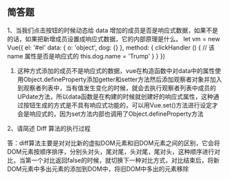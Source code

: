 ## 简答题

1、当我们点击按钮的时候动态给 data 增加的成员是否是响应式数据，如果不是的话，如果把新增成员设置成响应式数据，它的内部原理是什么。
let vm = new Vue({
 el: '#el'
 data: {
  o: 'object',
  dog: {}
 },
 method: {
  clickHandler () {
   // 该 name 属性是否是响应式的
   this.dog.name = 'Trump'
  }
 }
})

1. ​		这种方式添加的成员不是响应式的数据，vue在构造函数中对data中的属性使用Object.defineProperty添加getter和setter方法然后添加观察者对象并加入到观察者列表中，当有值发生变化的时候，就会去执行观察者列表中成员的UPdate方法，所以data函数是在构建的时候就创建好的响应式属性，这种通过按钮生成的方式是不具有响应式功能的，可以用Vue.set()方法进行设定才会是响应式的，因为set方法内部也调用了Object.defineProperty方法

2、请简述 Diff 算法的执行过程

​	答：diff算法主要是对对比新的虚拟DOM元素和旧DOM元素之间的区别，它会将DOM元素按顺序排序，分别头对头，尾对尾，头对尾，尾对头，这种顺序进行对比，当第一个对比返回false的时候，就切换下一种对比方式，对比结束后，将新DOM元素中多出元素的添加到DOM中，将旧DOM中多出的元素移除